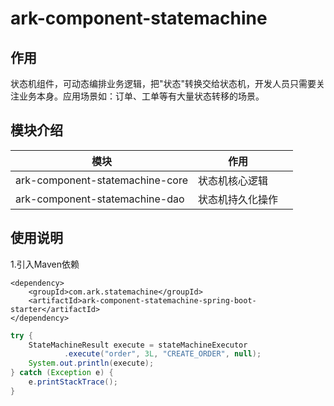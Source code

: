 # ark-component-statemachine

## 作用
状态机组件，可动态编排业务逻辑，把"状态"转换交给状态机，开发人员只需要关注业务本身。应用场景如：订单、工单等有大量状态转移的场景。

## 模块介绍

| 模块                             | 作用       |     |
|--------------------------------|----------|-----|
| ark-component-statemachine-core | 状态机核心逻辑  |     |
| ark-component-statemachine-dao  | 状态机持久化操作 |     |

## 使用说明

1.引入Maven依赖
```maven
<dependency>
    <groupId>com.ark.statemachine</groupId>
    <artifactId>ark-component-statemachine-spring-boot-starter</artifactId>
</dependency>
```

```java
try {
    StateMachineResult execute = stateMachineExecutor
            .execute("order", 3L, "CREATE_ORDER", null);
    System.out.println(execute);
} catch (Exception e) {
    e.printStackTrace();
}
```